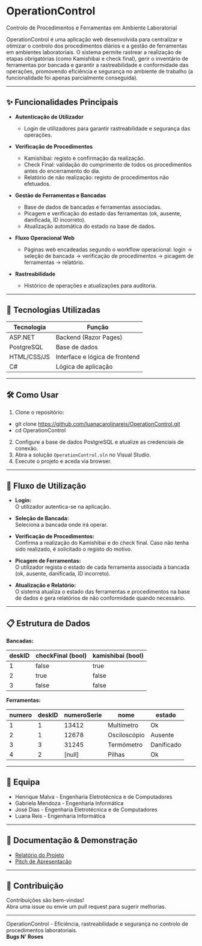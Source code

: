 # OperationControl  
Controlo de Procedimentos e Ferramentas em Ambiente Laboratorial

OperationControl é uma aplicação web desenvolvida para centralizar e otimizar o controlo dos procedimentos diários e a gestão de ferramentas em ambientes laboratoriais. O sistema permite rastrear a realização de etapas obrigatórias (como Kamishibai e check final), gerir o inventário de ferramentas por bancada e garantir a rastreabilidade e conformidade das operações, promovendo eficiência e segurança no ambiente de trabalho (a funcionalidade foi apenas parcialmente conseguida).

---

## ✨ Funcionalidades Principais

- **Autenticação de Utilizador**  
  - Login de utilizadores para garantir rastreabilidade e segurança das operações.

- **Verificação de Procedimentos**
  - Kamishibai: registo e confirmação da realização.
  - Check Final: validação do cumprimento de todos os procedimentos antes do encerramento do dia.
  - Relatório de não realização: registo de procedimentos não efetuados.

- **Gestão de Ferramentas e Bancadas**
  - Base de dados de bancadas e ferramentas associadas.
  - Picagem e verificação do estado das ferramentas (ok, ausente, danificada, ID incorreto).
  - Atualização automática do estado na base de dados.

- **Fluxo Operacional Web**
  - Páginas web encadeadas segundo o workflow operacional: login → seleção de bancada → verificação de procedimentos → picagem de ferramentas → relatório.

- **Rastreabilidade**
  - Histórico de operações e atualizações para auditoria.

---

## 🚀 Tecnologias Utilizadas

| Tecnologia     | Função                             |
| -------------- | --------------------------------- |
| ASP.NET        | Backend (Razor Pages)              |
| PostgreSQL     | Base de dados                      |
| HTML/CSS/JS    | Interface e lógica de frontend     |
| C#             | Lógica de aplicação                |

---

## 🛠️ Como Usar

1. Clone o repositório:
- git clone https://github.com/luanacarolinareis/OperationControl.git
- cd OperationControl

2. Configure a base de dados PostgreSQL e atualize as credenciais de conexão.
3. Abra a solução `OperationControl.sln` no Visual Studio.
4. Execute o projeto e aceda via browser.

---

## 🧩 Fluxo de Utilização

- **Login:**  
O utilizador autentica-se na aplicação.

- **Seleção de Bancada:**  
Seleciona a bancada onde irá operar.

- **Verificação de Procedimentos:**  
Confirma a realização do Kamishibai e do check final. Caso não tenha sido realizado, é solicitado o registo do motivo.

- **Picagem de Ferramentas:**  
O utilizador regista o estado de cada ferramenta associada à bancada (ok, ausente, danificada, ID incorreto).

- **Atualização e Relatório:**  
O sistema atualiza o estado das ferramentas e procedimentos na base de dados e gera relatórios de não conformidade quando necessário.

---

## 📋 Estrutura de Dados

**Bancadas:**

| deskID | checkFinal (bool) | kamishibai (bool) |
|--------|-------------------|-------------------|
| 1      | false             | true              |
| 2      | true              | false             |
| 3      | false             | false             |

**Ferramentas:**

| numero | deskID | numeroSerie | nome        | estado      |
|--------|--------|-------------|-------------|-------------|
| 1      | 1      | 13412       | Multímetro  | Ok          |
| 2      | 1      | 12678       | Osciloscópio| Ausente     |
| 3      | 3      | 31245       | Termómetro  | Danificado  |
| 4      | 2      | [null]      | Pilhas      | Ok          |

---

## 👥 Equipa

- Henrique Malva - Engenharia Eletrotécnica e de Computadores
- Gabriela Mendoza - Engenharia Informática
- José Dias - Engenharia Eletrotécnica e de Computadores
- Luana Reis - Engenharia Informática

---

## 📄 Documentação & Demonstração

- [Relatório do Projeto](Relatório-OperationControl.pdf)
- [Pitch de Apresentação](PTT-OperationControl.pdf)

---

## 📢 Contribuição

Contribuições são bem-vindas!  
Abra uma issue ou envie um pull request para sugerir melhorias.

---

OperationControl - Eficiência, rastreabilidade e segurança no controlo de procedimentos laboratoriais.  
**Bugs N' Roses**
